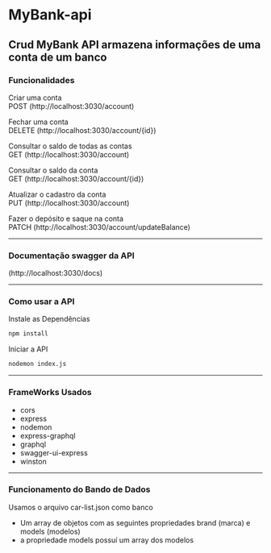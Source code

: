 # MyBank-api

## Crud MyBank API armazena informações de uma conta de um banco

### Funcionalidades

Criar uma conta<br>
POST (http://localhost:3030/account)

Fechar uma conta<br>
DELETE (http://localhost:3030/account/{id})

Consultar o saldo de todas as contas<br>
GET (http://localhost:3030/account)

Consultar o saldo da conta<br>
GET (http://localhost:3030/account/{id})

Atualizar o cadastro da conta<br>
PUT (http://localhost:3030/account)

Fazer o depósito e saque na conta<br>
PATCH (http://localhost:3030/account/updateBalance)

---

### Documentação swagger da API

(http://localhost:3030/docs)

---

### Como usar a API

Instale as Dependências
```bash
npm install
```

Iniciar a API
```bash
nodemon index.js
```

---

### FrameWorks Usados
- cors
- express
- nodemon
- express-graphql
- graphql
- swagger-ui-express
- winston

---

### Funcionamento do Bando de Dados
Usamos o arquivo car-list.json como banco<br>
- Um array de objetos com as seguintes propriedades brand (marca) e models (modelos)
- a propriedade models possuí um array dos modelos
